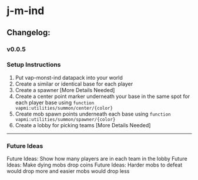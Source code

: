 # j-m-ind

## Changelog:

### v0.0.5

### Setup Instructions
1. Put vap-monst-ind datapack into your world
1. Create a similar or identical base for each player
1. Create a spawner [More Details Needed]
1. Create a center point marker underneath your base in the same spot for each player base using `function vapmi:utilities/summon/center/{color}`
1. Create mob spawn points underneath each base using `function vapmi:utilities/summon/spawner/{color}`
1. Create a lobby for picking teams [More Details Needed]

---

### Future Ideas
Future Ideas: Show how many players are in each team in the lobby
Future Ideas: Make dying mobs drop coins
Future Ideas: Harder mobs to defeat would drop more and easier mobs would drop less

